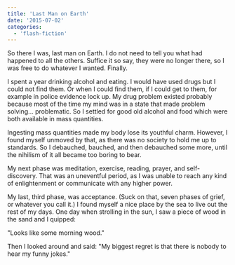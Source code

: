 ```yaml
---
title: 'Last Man on Earth'
date: '2015-07-02'
categories:
  - 'flash-fiction'
---
```


So there I was, last man on Earth. I do not need to tell you what had happened
to all the others. Suffice it so say, they were no longer there, so I was free
to do whatever I wanted. Finally.

I spent a year drinking alcohol and eating. I would have used drugs but I could
not find them. Or when I could find them, if I could get to them, for example in
police evidence lock up. My drug problem existed probably because most of the
time my mind was in a state that made problem solving... problematic. So I
settled for good old alcohol and food which were both available in mass
quantities.

Ingesting mass quantities made my body lose its youthful charm. However, I found
myself unmoved by that, as there was no society to hold me up to standards. So I
debauched, bauched, and then debauched some more, until the nihilism of it all
became too boring to bear.

My next phase was meditation, exercise, reading, prayer, and self-discovery.
That was an uneventful period, as I was unable to reach any kind of
enlightenment or communicate with any higher power.

My last, third phase, was acceptance. (Suck on that, seven phases of grief, or
whatever you call it.) I found myself a nice place by the sea to live out the
rest of my days. One day when strolling in the sun, I saw a piece of wood in the
sand and I quipped:

"Looks like some morning wood."

Then I looked around and said: "My biggest regret is that there is nobody to
hear my funny jokes."
